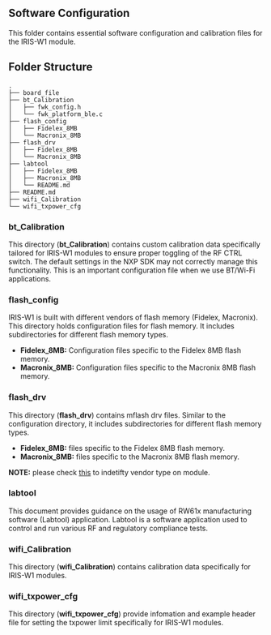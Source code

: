 
## Software Configuration 

This folder contains essential software configuration and calibration files for the IRIS-W1 module.

## Folder Structure

```shell
.
├── board_file 
├── bt_Calibration
│   ├── fwk_config.h
│   └── fwk_platform_ble.c
├── flash_config
│   ├── Fidelex_8MB
│   └── Macronix_8MB
├── flash_drv
│   ├── Fidelex_8MB
│   └── Macronix_8MB
├── labtool
│   ├── Fidelex_8MB
│   ├── Macronix_8MB
│   └── README.md
├── README.md
├── wifi_Calibration
└── wifi_txpower_cfg
```

### bt_Calibration

This directory (**bt_Calibration**) contains custom calibration data specifically tailored for IRIS-W1 modules to ensure proper toggling of the RF CTRL switch. The default settings in the NXP SDK may not correctly manage this functionality. This is an important configuration file when we use BT/Wi-Fi applications.

### flash_config 

IRIS-W1 is built with different vendors of flash memory (Fidelex, Macronix). This directory holds configuration files for flash memory. It includes subdirectories for different flash memory types.

- **Fidelex_8MB:** Configuration files specific to the Fidelex 8MB flash memory.
- **Macronix_8MB:** Configuration files specific to the Macronix 8MB flash memory.

### flash_drv

This directory (**flash_drv**) contains mflash drv files. Similar to the configuration directory, it includes subdirectories for different flash memory types.

- **Fidelex_8MB:** files specific to the Fidelex 8MB flash memory.
- **Macronix_8MB:** files specific to the Macronix 8MB flash memory.

**NOTE:** please check [this](../EVK-IRIS-W1/examples/README.md) to indetifty vendor type on module.

### labtool 

This document provides guidance on the usage of RW61x manufacturing software (Labtool) application. Labtool is a software application used to control and run various RF and regulatory compliance tests.


### wifi_Calibration

This directory (**wifi_Calibration**) contains calibration data specifically for IRIS-W1 modules.

### wifi_txpower_cfg

This directory (**wifi_txpower_cfg**) provide infomation and example header file for setting the txpower limit specifically for IRIS-W1 modules.
